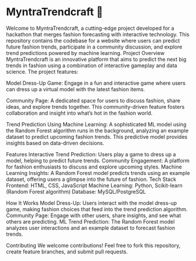 # MyntraTrendcraft 🌟
Welcome to MyntraTrendcraft, a cutting-edge project developed for a hackathon that merges fashion forecasting with interactive technology. This repository contains the codebase for a website where users can predict future fashion trends, participate in a community discussion, and explore trend predictions powered by machine learning.
Project Overview
MyntraTrendcraft is an innovative platform that aims to predict the next big trends in fashion using a combination of interactive gameplay and data science. The project features:

Model Dress-Up Game: Engage in a fun and interactive game where users can dress up a virtual model with the latest fashion items. 

Community Page: A dedicated space for users to discuss fashion, share ideas, and explore trends together. This community-driven feature fosters collaboration and insight into what’s hot in the fashion world.

Trend Prediction Using Machine Learning: A sophisticated ML model using the Random Forest algorithm runs in the background, analyzing an example dataset to predict upcoming fashion trends. This predictive model provides insights based on data-driven decisions.

Features
Interactive Trend Prediction: Users play a game to dress up a model, helping to predict future trends.
Community Engagement: A platform for fashion enthusiasts to discuss and explore upcoming styles.
Machine Learning Insights: A Random Forest model predicts trends using an example dataset, offering users a glimpse into the future of fashion.
Tech Stack
Frontend: HTML, CSS, JavaScript
Machine Learning: Python, Scikit-learn (Random Forest algorithm)
Database: MySQL/PostgreSQL 

How It Works
Model Dress-Up: Users interact with the model dress-up game, making fashion choices that feed into the trend prediction algorithm.
Community Page: Engage with other users, share insights, and see what others are predicting.
ML Trend Prediction: The Random Forest model analyzes user interactions and an example dataset to forecast fashion trends.

Contributing
We welcome contributions! Feel free to fork this repository, create feature branches, and submit pull requests. 
